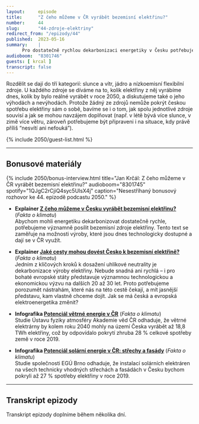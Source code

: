 ```yaml
---
layout:     episode
title:      "Z čeho můžeme v ČR vyrábět bezemisní elektřinu?"
number:     44
slug:       "44-zdroje-elektriny"
redirect_from: "/epizody/44"
published:  2023-05-16
summary:    |
      Pro dostatečně rychlou dekarbonizaci energetiky v Česku potřebujeme významně posílit bezemisní zdroje elektřiny. V minulé epizodě podcastu jsme se zaměřili na to, jaké scénáře připadají v úvahu a jak jednotlivé zdroje zkombinovat tak, aby byl výsledný energetický mix nejen čistý, ale také spolehlivý a zajistil dostupnost elektřiny pro všechny. V dnešní epizodě se na jednotlivé zdroje elektřiny podíváme podrobněji.
audioboom:  "8301746"
guests: [ krcal ]
transcript: false
---
```

Rozdělit se dají do tří kategorií: slunce a vítr, jádro a nízkoemisní flexibilní zdroje. U každého zdroje se díváme na to, kolik elektřiny z něj vyrábíme dnes, kolik by bylo reálné vyrábět v roce 2050, a diskutujeme také o jeho výhodách a nevýhodách. Protože žádný ze zdrojů nemůže pokrýt českou spotřebu elektřiny sám o sobě, bavíme se i o tom, jak spolu jednotlivé zdroje souvisí a jak se mohou navzájem doplňovat (např. v létě bývá více slunce, v zimě více větru, zároveň potřebujeme být připraveni i na situace, kdy právě příliš “nesvítí ani nefouká”).

{% include 2050/guest-list.html %}

---

## Bonusové materiály

<div class="bonus-material" markdown="1">

{% include 2050/bonus-interview.html
  title="Jan Krčál: Z čeho můžeme v ČR vyrábět bezemisní elektřinu?"
  audioboom="8301745"
  spotify="1QJgC2rCjiQ4syc5UlsX4j"
  caption="Nesestříhaný bonusový rozhovor ke 44. epizodě podcastu 2050."
%}

* **Explainer [Z čeho můžeme v Česku vyrábět bezemisní elektřinu?](https://faktaoklimatu.cz/explainery/bezemisni-energetika-cr-2-technologie)** (_Fakta o klimatu_)  
  Abychom mohli energetiku dekarbonizovat dostatečně rychle, potřebujeme významně posílit bezemisní zdroje elektřiny. Tento text se zaměřuje na možnosti výroby, které jsou dnes technologicky dostupné a dají se v ČR využít.

* **Explainer [Jaké cesty mohou dovést Česko k bezemisní elektřině?](https://faktaoklimatu.cz/explainery/bezemisni-energetika-cr-1-scenare)** (_Fakta o klimatu_)  
  Jedním z klíčových kroků k dosažení uhlíkové neutrality je dekarbonizace výroby elektřiny. Nebude snadná ani rychlá – i pro bohaté evropské státy představuje významnou technologickou a ekonomickou výzvu na dalších 20 až 30 let. Proto potřebujeme porozumět nástrahám, které nás na této cestě čekají, a mít jasnější představu, kam vlastně chceme dojít. Jak se má česká a evropská elektroenergetika změnit?

* **Infografika [Potenciál větrné energie v ČR](https://faktaoklimatu.cz/infografiky/potencial-vetrne-energie-cr)** (_Fakta o klimatu_)  
  Studie Ústavu fyziky atmosféry Akademie věd ČR odhaduje, že větrné elektrárny by kolem roku 2040 mohly na území Česka vyrábět až 18,8 TWh elektřiny, což by odpovídalo pokrytí zhruba 28 % celkové spotřeby země v roce 2019.

* **Infografika [Potenciál solární energie v ČR: střechy a fasády](https://faktaoklimatu.cz/infografiky/potencial-solarni-energie-cr-strechy)** (_Fakta o klimatu_)  
  Studie společnosti EGÚ Brno odhaduje, že instalací solárních elektráren na všech technicky vhodných střechách a fasádách v Česku bychom pokryli až 27 % spotřeby elektřiny v roce 2019.

</div>

---

## Transkript epizody

Transkript epizody doplníme během několika dní.

